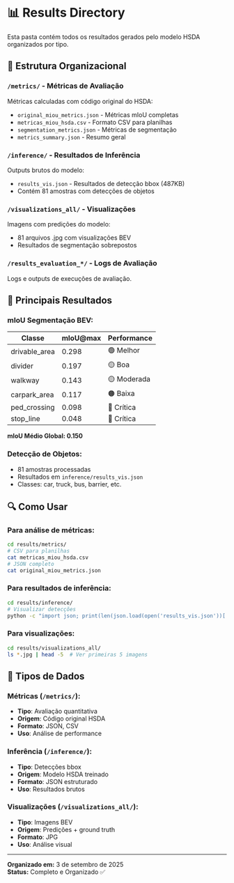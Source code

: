 # 📊 Results Directory

Esta pasta contém todos os resultados gerados pelo modelo HSDA organizados por tipo.

## 📁 Estrutura Organizacional

### `/metrics/` - Métricas de Avaliação
Métricas calculadas com código original do HSDA:
- `original_miou_metrics.json` - Métricas mIoU completas 
- `metricas_miou_hsda.csv` - Formato CSV para planilhas
- `segmentation_metrics.json` - Métricas de segmentação
- `metrics_summary.json` - Resumo geral

### `/inference/` - Resultados de Inferência
Outputs brutos do modelo:
- `results_vis.json` - Resultados de detecção bbox (487KB)
- Contém 81 amostras com detecções de objetos

### `/visualizations_all/` - Visualizações
Imagens com predições do modelo:
- 81 arquivos .jpg com visualizações BEV
- Resultados de segmentação sobrepostos

### `/results_evaluation_*/` - Logs de Avaliação
Logs e outputs de execuções de avaliação.

## 🎯 Principais Resultados

### mIoU Segmentação BEV:
| Classe | mIoU@max | Performance |
|--------|----------|-------------|
| drivable_area | 0.298 | 🟢 Melhor |
| divider | 0.197 | 🟡 Boa |
| walkway | 0.143 | 🟡 Moderada |
| carpark_area | 0.117 | 🟠 Baixa |
| ped_crossing | 0.098 | 🔴 Crítica |
| stop_line | 0.048 | 🔴 Crítica |

**mIoU Médio Global: 0.150**

### Detecção de Objetos:
- 81 amostras processadas
- Resultados em `inference/results_vis.json`
- Classes: car, truck, bus, barrier, etc.

## 🔍 Como Usar

### Para análise de métricas:
```bash
cd results/metrics/
# CSV para planilhas
cat metricas_miou_hsda.csv
# JSON completo
cat original_miou_metrics.json
```

### Para resultados de inferência:
```bash
cd results/inference/
# Visualizar detecções
python -c "import json; print(len(json.load(open('results_vis.json'))['results']))"
```

### Para visualizações:
```bash
cd results/visualizations_all/
ls *.jpg | head -5  # Ver primeiras 5 imagens
```

## 📝 Tipos de Dados

### Métricas (`/metrics/`):
- **Tipo**: Avaliação quantitativa
- **Origem**: Código original HSDA
- **Formato**: JSON, CSV
- **Uso**: Análise de performance

### Inferência (`/inference/`):
- **Tipo**: Detecções bbox
- **Origem**: Modelo HSDA treinado
- **Formato**: JSON estruturado
- **Uso**: Resultados brutos

### Visualizações (`/visualizations_all/`):
- **Tipo**: Imagens BEV
- **Origem**: Predições + ground truth
- **Formato**: JPG
- **Uso**: Análise visual

---
**Organizado em:** 3 de setembro de 2025  
**Status:** Completo e Organizado ✅

